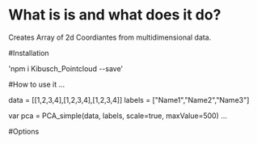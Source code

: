 # What is is and what does it do?

Creates Array of 2d Coordiantes from multidimensional data.

#Installation

'npm i Kibusch_Pointcloud --save'

#How to use it
...

data = [[1,2,3,4],[1,2,3,4],[1,2,3,4]]
labels = ["Name1","Name2","Name3"]


var pca = PCA_simple(data, labels, scale=true, maxValue=500)
...

#Options 